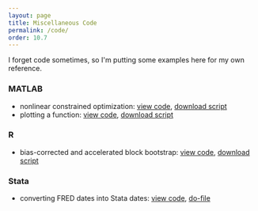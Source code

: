 ```yaml
---
layout: page
title: Miscellaneous Code
permalink: /code/
order: 10.7
---
```


I forget code sometimes, so I'm putting some examples here for my own reference.

### MATLAB
* nonlinear constrained optimization: [view code](https://matlab.mathworks.com/users/wmvolckmann/Published/fminconexample/index.html), [download script](fminconexample.m)
* plotting a function: [view code](https://matlab.mathworks.com/users/wmvolckmann/Published/fplotexample/index.html), [download script](fplotexample.m)

### R
* bias-corrected and accelerated block bootstrap: [view code](https://github.com/wmvolckmann/wmvolckmann.github.io/blob/master/code/bcablockbootstrap.R), [download script](bcablockbootstrap.R)

### Stata
* converting FRED dates into Stata dates: [view code](https://github.com/wmvolckmann/wmvolckmann.github.io/blob/master/code/FREDmonthly.do), [do-file](FREDmonthly.do)
